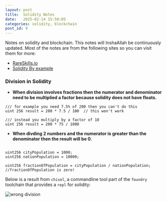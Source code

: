 ```yaml
---
layout: post
title:  Solidity Notes
date:   2025-02-14 15:50:05
categories: solidity, blockchain
post_id: 9
---
```


Notes on solidity and blockchain. This notes will InshaAllah be continuously updated. Most of the notes are from the following sites
so you can visit them for more:

- [RareSkills.io](https://www.rareskills.io/learn-solidity/)
- [Solidity By example](https://solidity-by-example.org/)

### Division in Solidity

- **When division involves fractions then the numerator and denominator need to be multiplied a factor because solidity does not have floats.**

```solidity
/// for example you need 7.5% of 200 then you can't do this
uint 256 result = 200 * 7.5 / 100  // this won't work

/// instead you multiply by a factor of 10
uint 256 result = 200 * 75 / 1000

```

- **When divding 2 numbers and the numerator is greater than the denominator then the result will be 0.**

```solidity

uint256 cityPopulation = 1000;
uint256 nationPopulation = 10000;

uint256 fractionOfPopulation = cityPopulation / nationPopulation;
//fractionOfPopulation is zero!

```

Below is a result from `chisel`, a commandline tool part of the `foundry` toolchain that provides a `repl` for solidity:

![wrong division](https://ethic41.github.io/assets/images/posts/solidity-and-blockchain/1-wrong-division.png)

